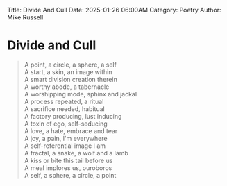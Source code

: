 Title: Divide And Cull
Date: 2025-01-26 06:00AM
Category: Poetry
Author: Mike Russell
# Divide and Cull

> A point, a circle, a sphere, a self<br>
A start, a skin, an image within<br>
A smart division creation therein<br>
A worthy abode, a tabernacle<br>
A worshipping mode, sphinx and jackal<br>
A process repeated, a ritual<br>
A sacrifice needed, habitual<br>
A factory producing, lust inducing<br>
A toxin of ego, self-seducing<br>
A love, a hate, embrace and tear<br>
A joy, a pain, I'm everywhere<br>
A self-referential image I am<br>
A fractal, a snake, a wolf and a lamb<br>
A kiss or bite this tail before us<br>
A meal implores us, ouroboros<br>
A self, a sphere, a circle, a point

